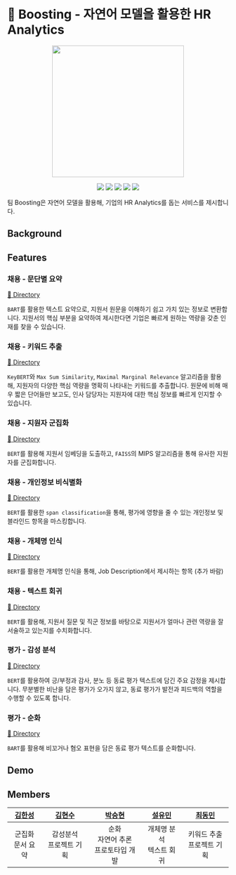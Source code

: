 # 🚀 Boosting - 자연어 모델을 활용한 HR Analytics
<p align="center">
  <img width=300 src=https://user-images.githubusercontent.com/105059564/219948000-5174245a-ac16-4bc4-b3e8-32028dcee6a5.svg>
</p>

<p align="center">
  <img src="https://img.shields.io/badge/Python-3776AB?style=for-the-badge&logo=Python&logoColor=white">
  <img src="https://img.shields.io/badge/PyTorch-EE4C2C?style=for-the-badge&logo=Pytorch&logoColor=white">
  <img src="https://img.shields.io/badge/FAISS-4080B4?style=for-the-badge&logoColor=black">
  <img src="https://img.shields.io/badge/Transformers-F0DB4E?style=for-the-badge&logoColor=black">
  <img src="https://img.shields.io/badge/React-61DAFB?style=for-the-badge&logo=React&logoColor=black">
</p>

팀 Boosting은 자연어 모델을 활용해, 기업의 HR Analytics를 돕는 서비스를 제시합니다.

## Background



## Features
### 채용 - 문단별 요약
[🔗 Directory]()

[comment]: <> (한정된 시간과 인력으로, 다수의 지원서를 면밀히 검토하는 것은 매우 어렵고 비효율적입니다.)

```BART```를 활용한 텍스트 요약으로, 지원서 원문을 이해하기 쉽고 가치 있는 정보로 변환합니다. 지원서의 핵심 부분을 요약하여 제시한다면 기업은 빠르게 원하는 역량을 갖춘 인재를 찾을 수 있습니다.

### 채용 - 키워드 추출
[🔗 Directory]()

[comment]: <> (지원서의 키워드를 추출하여, 간단한 정보만으로 지원자의 성향과 경험을 파악할 수 있습니다. 자연어 모델을 통해, 기존의 단순 단어 일치 여부를 지표로 하는 알고리즘을 넘어, 보다 의미있는 결과물을 도출하고자 합니다.)

```KeyBERT```와 ```Max Sum Similarity```, ```Maximal Marginal Relevance``` 알고리즘을 활용해, 지원자의 다양한 핵심 역량을 명확히 나타내는 키워드를 추출합니다. 원문에 비해 매우 짧은 단어들만 보고도, 인사 담당자는 지원자에 대한 핵심 정보를 빠르게 인지할 수 있습니다.


### 채용 - 지원자 군집화
[🔗 Directory]()

[comment]: <> (다수의 지원자의 특성을 모두 기억하는 것은 불가능합니다. 이미 보았던 정보를 다시 확인하는 과정은 채용 과정 중 비효율을 초래합니다.)

```BERT```를 활용해 지원서 임베딩을 도출하고, ```FAISS```의 MIPS 알고리즘을 통해 유사한 지원자를 군집화합니다.

### 채용 - 개인정보 비식별화
[🔗 Directory]()

[comment]: <> (직무와 무관한 개인정보 및 블라인드 항목을 검토하기 위해서는 많은 시간을 소모해야 하며, 채용 담당자가 해당 항목을 보는 경우, 지원자에 대한 공정하지 못한 평가가 이루어질 수 있습니다.)

```BERT```를 활용한 ```span classification```을 통해, 평가에 영향을 줄 수 있는 개인정보 및 블라인드 항목을 마스킹합니다.

### 채용 - 개체명 인식
[🔗 Directory]()

[comment]: <> (지원서는 지원자의 세부 역량을 살펴보기 위한 수단이지만, 모든 지원서를 상세히 읽는 것은 불가능합니다. 긴 지원서에서 기업이 원하는 역량을 찾기 위해서는 많은 시간이 소모됩니다.)

```BERT```를 활용한 개체명 인식을 통해, Job Description에서 제시하는 항목 (추가 바람)

### 채용 - 텍스트 회귀
[🔗 Directory]()

[comment]: <> (지원서는 지원자의 세부 역량을 살펴보기 위한 수단이지만, 모든 지원서를 상세히 읽는 것은 불가능합니다. 긴 지원서에서 기업이 원하는 역량을 찾기 위해서는 많은 시간이 소모됩니다.)

```BERT```를 활용해, 지원서 질문 및 직군 정보를 바탕으로 지원서가 얼마나 관련 역량을 잘 서술하고 있는지를 수치화합니다. 

### 평가 - 감성 분석
[🔗 Directory]()

```BERT```를 활용하여 긍/부정과 감사, 분노 등 동료 평가 텍스트에 담긴 주요 감정을 제시합니다. 무분별한 비난을 담은 평가가 오가지 않고, 동료 평가가 발전과 피드백의 역할을 수행할 수 있도록 합니다.

### 평가 - 순화
[🔗 Directory]()

```BART```를 활용해 비꼬거나 혐오 표현을 담은 동료 평가 텍스트를 순화합니다.

## Demo

## Members
| [김한성]() | [김현수]() | [박승현]() | [설유민]() | [최동민]() |
|:-:|:-:|:-:|:-:|:-:|
| 군집화<br>문서 요약 | 감성분석<br>프로젝트 기획 | 순화<br>자연어 추론<br>프로토타입 개발 | 개체명 분석<br>텍스트 회귀 | 키워드 추출<br>프로젝트 기획 |
